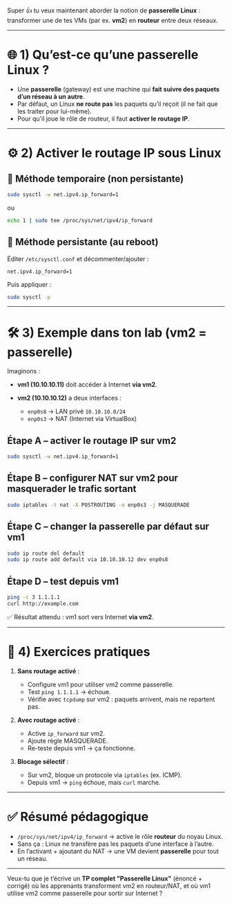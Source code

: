 Super 👍 tu veux maintenant aborder la notion de **passerelle Linux** : transformer une de tes VMs (par ex. **vm2**) en **routeur** entre deux réseaux.

---

# 🌐 1) Qu’est-ce qu’une passerelle Linux ?

* Une **passerelle** (gateway) est une machine qui **fait suivre des paquets d’un réseau à un autre**.
* Par défaut, un Linux **ne route pas** les paquets qu’il reçoit (il ne fait que les traiter pour lui-même).
* Pour qu’il joue le rôle de routeur, il faut **activer le routage IP**.

---

# ⚙️ 2) Activer le routage IP sous Linux

## 🔹 Méthode temporaire (non persistante)

```bash
sudo sysctl -w net.ipv4.ip_forward=1
```

ou

```bash
echo 1 | sudo tee /proc/sys/net/ipv4/ip_forward
```

## 🔹 Méthode persistante (au reboot)

Éditer `/etc/sysctl.conf` et décommenter/ajouter :

```
net.ipv4.ip_forward=1
```

Puis appliquer :

```bash
sudo sysctl -p
```

---

# 🛠️ 3) Exemple dans ton lab (vm2 = passerelle)

Imaginons :

* **vm1 (10.10.10.11)** doit accéder à Internet **via vm2**.
* **vm2 (10.10.10.12)** a deux interfaces :

  * `enp0s8` → LAN privé `10.10.10.0/24`
  * `enp0s3` → NAT (Internet via VirtualBox)

## Étape A – activer le routage IP sur vm2

```bash
sudo sysctl -w net.ipv4.ip_forward=1
```

## Étape B – configurer NAT sur vm2 pour masquerader le trafic sortant

```bash
sudo iptables -t nat -A POSTROUTING -o enp0s3 -j MASQUERADE
```

## Étape C – changer la passerelle par défaut sur vm1

```bash
sudo ip route del default
sudo ip route add default via 10.10.10.12 dev enp0s8
```

## Étape D – test depuis vm1

```bash
ping -c 3 1.1.1.1
curl http://example.com
```

✅ Résultat attendu : vm1 sort vers Internet **via vm2**.

---

# 🧪 4) Exercices pratiques

1. **Sans routage activé** :

   * Configure vm1 pour utiliser vm2 comme passerelle.
   * Test `ping 1.1.1.1` → échoue.
   * Vérifie avec `tcpdump` sur vm2 : paquets arrivent, mais ne repartent pas.

2. **Avec routage activé** :

   * Active `ip_forward` sur vm2.
   * Ajoute règle MASQUERADE.
   * Re-teste depuis vm1 → ça fonctionne.

3. **Blocage sélectif** :

   * Sur vm2, bloque un protocole via `iptables` (ex. ICMP).
   * Depuis vm1 → `ping` échoue, mais `curl` marche.

---

# ✅ Résumé pédagogique

* `/proc/sys/net/ipv4/ip_forward` → active le rôle **routeur** du noyau Linux.
* Sans ça : Linux ne transfère pas les paquets d’une interface à l’autre.
* En l’activant + ajoutant du NAT → une VM devient **passerelle** pour tout un réseau.

---

Veux-tu que je t’écrive un **TP complet "Passerelle Linux"** (énoncé + corrigé) où les apprenants transforment vm2 en routeur/NAT, et où vm1 utilise vm2 comme passerelle pour sortir sur Internet ?
